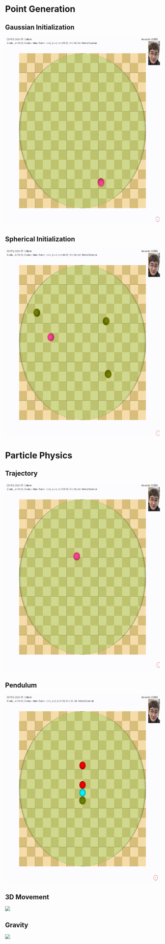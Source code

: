 # Point Generation
## Gaussian Initialization
![](videos/gaussian_initialization.gif)
## Spherical Initialization
![](videos/spherical_initialization.gif)
# Particle Physics
## Trajectory
![](videos/phaseA_trajectories.gif)
## Pendulum
![](videos/pendulum.gif)
## 3D Movement
![](videos/3D_animation.gif)
## Gravity
![](videos/gravity.gif)